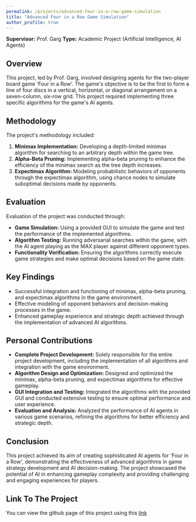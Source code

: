 ```yaml
---
permalink: /projects/advanced-four-in-a-row-game-simulation
title: "Advanced Four in a Row Game Simulation"
author_profile: true
---
```


**Supervisor:** Prof. Garg
**Type:** Academic Project (Artificial Intelligence, AI Agents)

## Overview
This project, led by Prof. Garg, involved designing agents for the two-player board game 'Four in a Row'. The game's objective is to be the first to form a line of four discs in a vertical, horizontal, or diagonal arrangement on a seven-column, six-row grid. This project required implementing three specific algorithms for the game's AI agents.

## Methodology
The project's methodology included:
1. **Minimax Implementation:** Developing a depth-limited minimax algorithm for searching to an arbitrary depth within the game tree.
2. **Alpha-Beta Pruning:** Implementing alpha-beta pruning to enhance the efficiency of the minimax search as the tree depth increases.
3. **Expectimax Algorithm:** Modeling probabilistic behaviors of opponents through the expectimax algorithm, using chance nodes to simulate suboptimal decisions made by opponents.

## Evaluation
Evaluation of the project was conducted through:
- **Game Simulation:** Using a provided GUI to simulate the game and test the performance of the implemented algorithms.
- **Algorithm Testing:** Running adversarial searches within the game, with the AI agent playing as the MAX player against different opponent types.
- **Functionality Verification:** Ensuring the algorithms correctly execute game strategies and make optimal decisions based on the game state.

## Key Findings
- Successful integration and functioning of minimax, alpha-beta pruning, and expectimax algorithms in the game environment.
- Effective modeling of opponent behaviors and decision-making processes in the game.
- Enhanced gameplay experience and strategic depth achieved through the implementation of advanced AI algorithms.

## Personal Contributions
- **Complete Project Development:** Solely responsible for the entire project development, including the implementation of all algorithms and integration with the game environment.
- **Algorithm Design and Optimization:** Designed and optimized the minimax, alpha-beta pruning, and expectimax algorithms for effective gameplay.
- **GUI Integration and Testing:** Integrated the algorithms with the provided GUI and conducted extensive testing to ensure optimal performance and user experience.
- **Evaluation and Analysis:** Analyzed the performance of AI agents in various game scenarios, refining the algorithms for better efficiency and strategic depth.

## Conclusion
This project achieved its aim of creating sophisticated AI agents for 'Four in a Row', demonstrating the effectiveness of advanced algorithms in game strategy development and AI decision-making. The project showcased the potential of AI in enhancing gameplay complexity and providing challenging and engaging experiences for players.

## Link To The Project
You can view the github page of this project using this [link](https://github.com/razaviah/Advanced-Four-in-a-Row-Game-Simulation)